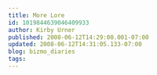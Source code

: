 ```yaml
---
title: More Lore
id: 1019844639046409933
author: Kirby Urner
published: 2008-06-12T14:29:00.001-07:00
updated: 2008-06-12T14:31:05.133-07:00
blog: bizmo_diaries
tags: 
---
```


[](https://blogger.googleusercontent.com/img/b/R29vZ2xl/AVvXsEg6W6sBvWxxQOWmPRIdd1hiP0fR2B8H89Yb8JEdRXGvmhNx1Mx_IhRkXYw5hUGulRKJ1_Ed3iIpw90dtjkONi7j_Ntj0ZcmIfu3weSYsAPWhXNd9JkGE4nRKdEej-SNX4YPfZI3/s1600-h/viva_stupidity_sm.png)[](https://blogger.googleusercontent.com/img/b/R29vZ2xl/AVvXsEjRwaThCjctwLVHW3PrwHmbxeuLDUphg0vPRvn0kzJ3utUCWPpvZ_u8xRrdWN6ScN2z7AtwGiAGyDp6KTTmE-ObcH-_MKG3UhbBiXrV6FE39yNx4CHsOPKxxKeWMWeuVBQkObbt/s1600-h/spyvsspy_sm.png)